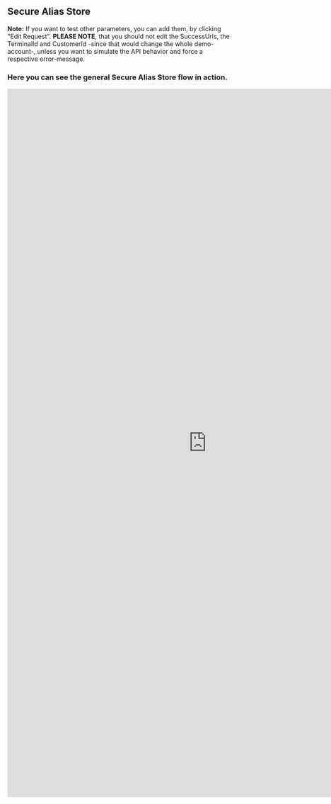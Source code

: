 
## <a name="securealiasstore"></a> Secure Alias Store

<div class="info">
  <p><strong>Note:</strong> If you want to test other parameters, you can add them, by clicking "Edit Request". <strong>PLEASE NOTE</strong>, that you should not edit the SuccessUrls, the TerminalId and CustomerId -since that would change the whole demo-account-, unless you want to simulate the API behavior and force a respective error-message.</p>
</div>

### Here you can see the general Secure Alias Store flow in action.
<iframe id="frame" src='https://shop.saferpay.eu/SafpGithub/insert.php' style='height: 1600px; width: 900px; border: none; background-color: white;'></iframe>
